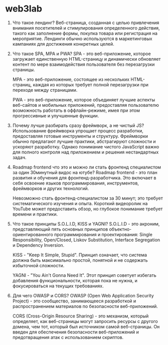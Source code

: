 # web3lab

1. Что такое лендинг?
    Веб-страница, созданная с целью привлечения внимания посетителей и стимулирования определенного действия, такого как заполнение формы, покупка товара или регистрация на мероприятие. Лендинги обычно используются в маркетинговых кампаниях для достижения конкретных целей.

2. Что такое SPA, MPA и PWA?
    SPA - это веб-приложение, которое загружает единственную HTML-страницу и динамически обновляет контент по мере взаимодействия пользователя без перезагрузки страницы.

    MPA - это веб-приложение, состоящее из нескольких HTML-страниц, каждая из которых требует полной перезагрузки при переходе между страницами.

    PWA - это веб-приложение, которое объединяет лучшие аспекты веб-сайтов и мобильных приложений, предоставляя пользователю возможность работать в оффлайн-режиме, имея при этом прогрессивные и улучшенные функции.

3. Почему лучше разбирать сразу фреймворк, а не чистый JS?
    Использование фреймворка упрощает процесс разработки, предоставляя готовые инструменты и структуру. Фреймворки обычно предлагают лучшие практики, абстрагируют сложности и ускоряют разработку. Однако понимание чистого JavaScript важно для полного контроля над приложением и решения нестандартных задач.

4. Roadmap frontend что это и можно ли стать фронтенд специалистом за один 30минутный видос на ютубе?
    Roadmap frontend - это план развития и обучения для фронтенд-разработчика. Это включает в себя освоение языков программирования, инструментов, фреймворков и других технологий. 
    
    Невозможно стать фронтенд-специалистом за 30 минут; это требует систематического изучения и опыта. Короткий видеоролик на YouTube может предоставить обзор, но глубокое понимание требует времени и практики.

5. Что такое принципы S.O.L.I.D, KISS и YAGNI?
    S.O.L.I.D - это акроним, представляющий пять основных принципов объектно-ориентированного программирования и проектирования: Single Responsibility, Open/Closed, Liskov Substitution, Interface Segregation и Dependency Inversion.

    KISS - "Keep It Simple, Stupid". Принцип означает, что система должна быть максимально простой, понятной и не содержать избыточной сложности.

    YAGNI - "You Ain't Gonna Need It". Этот принцип советует избегать добавления функциональности, которая пока не нужна, и фокусироваться на текущих требованиях.

6. Для чего OWASP и CORS?
    OWASP (Open Web Application Security Project) - это сообщество, занимающееся разработкой и распространением материалов по безопасности веб-приложений.

    CORS (Cross-Origin Resource Sharing) - это механизм, который определяет, как веб-страницы могут запросить ресурсы с другого домена, чем тот, который был источником самой веб-страницы. Он введен для обеспечения безопасности веб-приложений и предотвращения атак с использованием скриптов.